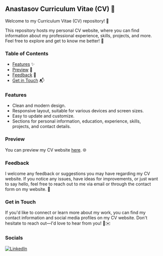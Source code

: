 ## Anastasov Curriculum Vitae (CV) 💼

Welcome to my Curriculum Vitae (CV) repository! 🌟

This repository hosts my personal CV website, where you can find information about my professional experience, skills, projects, and more. Feel free to explore and get to know me better! 🚀

### Table of Contents

- [Features](#features) ✨
- [Preview](#preview) 👀
- [Feedback](#feedback) 📝
- [Get in Touch](#getintouch) 📬

### Features

- Clean and modern design.
- Responsive layout, suitable for various devices and screen sizes.
- Easy to update and customize.
- Sections for personal information, education, experience, skills, projects, and contact details.

### Preview

You can preview my CV website [here](https://georgianastasov.github.io/anastasov-cv.github.io/). 🌐

### Feedback

I welcome any feedback or suggestions you may have regarding my CV website. If you notice any issues, have ideas for improvements, or just want to say hello, feel free to reach out to me via email or through the contact form on my website. 📧

### Get in Touch

If you'd like to connect or learn more about my work, you can find my contact information and social media profiles on my CV website. Don't hesitate to reach out—I'd love to hear from you! 📱✉️

### Socials
<p>
  <a href="https://www.linkedin.com/in/georgi-anastasov-97a733240/" target="_blank"><img alt="LinkedIn" src="https://img.shields.io/badge/linkedin-%230077B5.svg?&style=for-the-badge&logo=linkedin&logoColor=white"/></a> 
</p>
